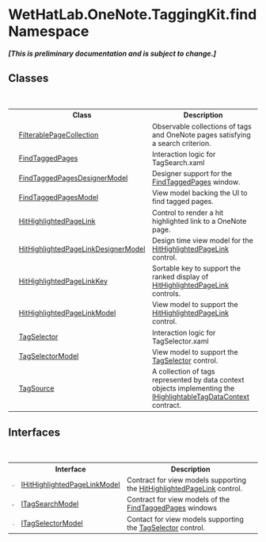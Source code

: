 # WetHatLab.OneNote.TaggingKit.find Namespace
 _**\[This is preliminary documentation and is subject to change.\]**_

## Classes
&nbsp;<table><tr><th></th><th>Class</th><th>Description</th></tr><tr><td>![Public class](media/pubclass.gif "Public class")</td><td><a href="fd54c106-45a5-9572-9322-dede80a289d0.md">FilterablePageCollection</a></td><td>
Observable collections of tags and OneNote pages satisfying a search criterion.</td></tr><tr><td>![Public class](media/pubclass.gif "Public class")</td><td><a href="60d7bed7-f819-9c82-f130-1c71241d23f8.md">FindTaggedPages</a></td><td>
Interaction logic for TagSearch.xaml</td></tr><tr><td>![Public class](media/pubclass.gif "Public class")</td><td><a href="d7a56022-2fb3-d50d-038d-a3a5d1d49fe2.md">FindTaggedPagesDesignerModel</a></td><td>
Designer support for the <a href="60d7bed7-f819-9c82-f130-1c71241d23f8.md">FindTaggedPages</a> window.</td></tr><tr><td>![Public class](media/pubclass.gif "Public class")</td><td><a href="61df9a94-5b66-19be-5b06-1d28184da999.md">FindTaggedPagesModel</a></td><td>
View model backing the UI to find tagged pages.</td></tr><tr><td>![Public class](media/pubclass.gif "Public class")</td><td><a href="966dba74-7e30-e7ae-0c01-027505f35810.md">HitHighlightedPageLink</a></td><td>
Control to render a hit highlighted link to a OneNote page.</td></tr><tr><td>![Public class](media/pubclass.gif "Public class")</td><td><a href="c854ca17-91ce-f84c-51f2-03d84f70ee3f.md">HitHighlightedPageLinkDesignerModel</a></td><td>
Design time view model for the <a href="966dba74-7e30-e7ae-0c01-027505f35810.md">HitHighlightedPageLink</a> control.</td></tr><tr><td>![Public class](media/pubclass.gif "Public class")</td><td><a href="43d8cc25-fcd9-1dfc-5430-924b77a33b44.md">HitHighlightedPageLinkKey</a></td><td>
Sortable key to support the ranked display of <a href="966dba74-7e30-e7ae-0c01-027505f35810.md">HitHighlightedPageLink</a> controls.</td></tr><tr><td>![Public class](media/pubclass.gif "Public class")</td><td><a href="4d4cd7ac-7006-c76d-d331-884873162922.md">HitHighlightedPageLinkModel</a></td><td>
View model to support the <a href="966dba74-7e30-e7ae-0c01-027505f35810.md">HitHighlightedPageLink</a> control.</td></tr><tr><td>![Public class](media/pubclass.gif "Public class")</td><td><a href="cf34514d-d59b-52b4-2aeb-7165de3d5808.md">TagSelector</a></td><td>
Interaction logic for TagSelector.xaml</td></tr><tr><td>![Public class](media/pubclass.gif "Public class")</td><td><a href="093ecf68-9afb-f529-98a7-c27089162014.md">TagSelectorModel</a></td><td>
View model to support the <a href="cf34514d-d59b-52b4-2aeb-7165de3d5808.md">TagSelector</a> control.</td></tr><tr><td>![Public class](media/pubclass.gif "Public class")</td><td><a href="da46faed-d924-a941-91a9-5e5af949d1bf.md">TagSource</a></td><td>
A collection of tags represented by data context objects implementing the <a href="ea720471-b128-4927-e7a0-f4b1418c5ca4.md">IHighlightableTagDataContext</a> contract.</td></tr></table>

## Interfaces
&nbsp;<table><tr><th></th><th>Interface</th><th>Description</th></tr><tr><td>![Public interface](media/pubinterface.gif "Public interface")</td><td><a href="cfcd45b7-ae14-e8db-1585-40c83a73e450.md">IHitHighlightedPageLinkModel</a></td><td>
Contract for view models supporting the <a href="966dba74-7e30-e7ae-0c01-027505f35810.md">HitHighlightedPageLink</a> control.</td></tr><tr><td>![Protected interface](media/protinterface.gif "Protected interface")</td><td><a href="535c3fef-5462-2463-759b-5af4898e3747.md">ITagSearchModel</a></td><td>
Contract for view models of the <a href="60d7bed7-f819-9c82-f130-1c71241d23f8.md">FindTaggedPages</a> windows</td></tr><tr><td>![Public interface](media/pubinterface.gif "Public interface")</td><td><a href="5f409ed1-480f-38fb-4bdf-e0f4c4be85a1.md">ITagSelectorModel</a></td><td>
Contact for view models supporting the <a href="cf34514d-d59b-52b4-2aeb-7165de3d5808.md">TagSelector</a> control.</td></tr></table>&nbsp;
